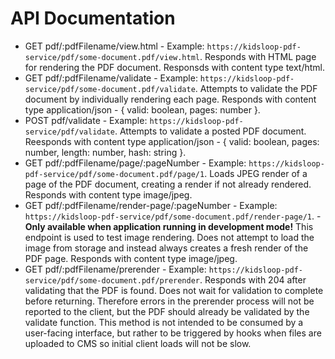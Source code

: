 # API Documentation

- GET pdf/:pdfFilename/view.html - Example: `https://kidsloop-pdf-service/pdf/some-document.pdf/view.html`. Responds with HTML page for rendering the PDF document. Responsds with content type text/html.
- GET pdf/:pdfFilename/validate - Example: `https://kidsloop-pdf-service/pdf/some-document.pdf/validate`. Attempts to validate the PDF document by individually rendering each page.  Responds with content type application/json - { valid: boolean, pages: number }.
- POST pdf/validate - Example: `https://kidsloop-pdf-service/pdf/validate`.  Attempts to validate a posted PDF document. Reesponds with content type application/json - { valid: boolean, pages: number, length: number, hash: string }.
- GET pdf/:pdfFilename/page/:pageNumber  - Example: `https://kidsloop-pdf-service/pdf/some-document.pdf/page/1`. Loads JPEG render of a page of the PDF document, creating a render if not already rendered. Responds with content type image/jpeg.
- GET pdf/:pdfFilename/render-page/:pageNumber - Example: `https://kidsloop-pdf-service/pdf/some-document.pdf/render-page/1`. - **Only available when application running in development mode!** This endpoint is used to test image rendering. Does not attempt to load the image from storage and instead always creates a fresh render of the PDF page. Responds with content type image/jpeg.
- GET pdf/:pdfFilename/prerender - Example: `https://kidsloop-pdf-service/pdf/some-document.pdf/prerender`. Responds with 204 after validating that the PDF is found.  Does not wait for validation to complete before returning. Therefore errors in the prerender process will not be reported to the client, but the PDF should already be validated by the validate function.  This method is not intended to be consumed by a user-facing interface, but rather to be triggered by hooks when files are uploaded to CMS so initial client loads will not be slow.